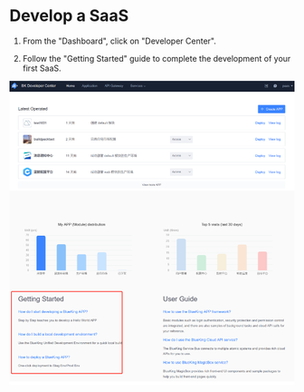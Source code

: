 # Develop a SaaS

1. From the "Dashboard", click on "Developer Center".

2. Follow the "Getting Started" guide to complete the development of your first SaaS.

![-w2020](../assets/paas3/quick_start.png)